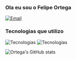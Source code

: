 ### Ola eu sou o Felipe Ortega
[![Email](https://img.shields.io/badge/Gmail-D14836?style=for-the-badge&logo=gmail&logoColor=white)](https://mail.google.com/mail/u/0/?pli=1#inbox)

### Tecnologias que utilizo
<div style="displai: inline_block">

![Tecnologias](    https://img.shields.io/badge/HTML5-E34F26?style=for-the-badge&logo=html5&logoColor=white)
![Tecnologias](    https://img.shields.io/badge/CSS3-1572B6?style=for-the-badge&logo=css3&logoColor=white)
</div>

![Ortega's GitHub stats](https://github-readme-stats.vercel.app/api?username=LipeXXzzXX&show_icons=true&theme=tokyonight)

